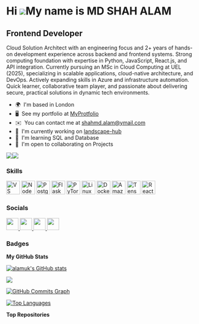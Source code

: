 Hi ![](https://user-images.githubusercontent.com/18350557/176309783-0785949b-9127-417c-8b55-ab5a4333674e.gif)My name is MD SHAH ALAM
====================================================================================================================================

Frontend Developer
------------------

Cloud Solution Architect with an engineering focus and 2+ years of hands-on development experience across backend and frontend systems. Strong computing foundation with expertise in Python, JavaScript, React.js, and API integration. Currently pursuing an MSc in Cloud Computing at UEL (2025), specializing in scalable applications, cloud-native architecture, and DevOps. Actively expanding skills in Azure and infrastructure automation. Quick learner, collaborative team player, and passionate about delivering secure, practical solutions in dynamic tech environments.

* 🌍  I'm based in London
* 🖥️  See my portfolio at [MyProtfolio](http://ms-alam.co.uk)
* ✉️  You can contact me at [shahmd.alam@ymail.com](mailto:shahmd.alam@ymail.com)
* 🚀  I'm currently working on [landscape-hub](http://github.com/Landscape-Hub/landscape-hub)
* 🧠  I'm learning SQL and Database
* 🤝  I'm open to collaborating on Projects

<a href="https://www.github.com/alamuk" target="_blank" rel="noreferrer"><img
src="https://img.shields.io/github/followers/alamuk?logo=github&style=for-the-badge&color=0891b2&labelColor=1c1917" /></a><a href="https://www.x.com/@MSAlamNet" target="_blank" rel="noreferrer"><img
src="https://img.shields.io/twitter/follow/@MSAlamNet?logo=twitter&style=for-the-badge&color=0891b2&labelColor=1c1917"
/></a>

### Skills
   <a href="https://code.visualstudio.com/" target="_blank" rel="noreferrer"
        ><img
            src="https://raw.githubusercontent.com/danielcranney/readme-generator/main/public/icons/skills/visualstudiocode.svg"
            width="36"
            height="36"
            alt="VS Code" /></a>
   <a href="https://nodejs.org/en/" target="_blank" rel="noreferrer"
        ><img
            src="https://raw.githubusercontent.com/danielcranney/readme-generator/main/public/icons/skills/nodejs-colored.svg"
            width="36"
            height="36"
            alt="NodeJS" /></a>
   <a href="https://www.postgresql.org/" target="_blank" rel="noreferrer"
        ><img
            src="https://raw.githubusercontent.com/danielcranney/readme-generator/main/public/icons/skills/postgresql-colored.svg"
            width="36"
            height="36"
            alt="PostgreSQL" /></a>
   <a href="https://flask.palletsprojects.com/en/2.0.x/"
        target="_blank"
        rel="noreferrer"
        ><img
            src="https://raw.githubusercontent.com/danielcranney/readme-generator/main/public/icons/skills/flask-colored.svg"
            width="36"
            height="36"
            alt="Flask" /></a>
   <a href="https://pytorch.org/" target="_blank" rel="noreferrer"
        ><img
            src="https://raw.githubusercontent.com/danielcranney/readme-generator/main/public/icons/skills/pytorch-colored.svg"
            width="36"
            height="36"
            alt="PyTorch" /></a>
   <a href="https://www.linux.org" target="_blank" rel="noreferrer"
        ><img
            src="https://raw.githubusercontent.com/danielcranney/readme-generator/main/public/icons/skills/linux-colored.svg"
            width="36"
            height="36"
            alt="Linux" /></a>
   <a href="https://www.docker.com/" target="_blank" rel="noreferrer"
        ><img
            src="https://raw.githubusercontent.com/danielcranney/readme-generator/main/public/icons/skills/docker-colored.svg"
            width="36"
            height="36"
            alt="Docker" /></a>
   <a href="https://aws.amazon.com" target="_blank" rel="noreferrer"
        ><img
            src="https://raw.githubusercontent.com/danielcranney/readme-generator/main/public/icons/skills/aws-colored.svg"
            width="36"
            height="36"
            alt="Amazon Web Services" /></a>
   <a href="https://www.tensorflow.org/" target="_blank" rel="noreferrer"><img
            src="https://raw.githubusercontent.com/danielcranney/readme-generator/main/public/icons/skills/tensorflow-colored.svg"
            width="36"
            height="36"
            alt="TensorFlow"/></a>
<a href="https://reactjs.org/" target="_blank" rel="noreferrer"
        ><img
            src="https://raw.githubusercontent.com/danielcranney/readme-generator/main/public/icons/skills/react-colored.svg"
            width="36"
            height="36"
            alt="React" /></a>
</p>




### Socials

<p align="left"> <a href="https://www.github.com/alamuk" target="_blank" rel="noreferrer"> <picture> <source media="(prefers-color-scheme: dark)" srcset="https://raw.githubusercontent.com/danielcranney/readme-generator/main/public/icons/socials/github-dark.svg" /> <source media="(prefers-color-scheme: light)" srcset="https://raw.githubusercontent.com/danielcranney/readme-generator/main/public/icons/socials/github.svg" /> <img src="https://raw.githubusercontent.com/danielcranney/readme-generator/main/public/icons/socials/github.svg" width="32" height="32" /> </picture> </a> <a href="https://www.linkedin.com/in/ms-alam" target="_blank" rel="noreferrer"> <picture> <source media="(prefers-color-scheme: dark)" srcset="https://raw.githubusercontent.com/danielcranney/readme-generator/main/public/icons/socials/linkedin-dark.svg" /> <source media="(prefers-color-scheme: light)" srcset="https://raw.githubusercontent.com/danielcranney/readme-generator/main/public/icons/socials/linkedin.svg" /> <img src="https://raw.githubusercontent.com/danielcranney/readme-generator/main/public/icons/socials/linkedin.svg" width="32" height="32" /> </picture> </a> <a href="https://www.x.com/@MSAlamNet" target="_blank" rel="noreferrer"> <picture> <source media="(prefers-color-scheme: dark)" srcset="https://raw.githubusercontent.com/danielcranney/readme-generator/main/public/icons/socials/twitter-dark.svg" /> <source media="(prefers-color-scheme: light)" srcset="https://raw.githubusercontent.com/danielcranney/readme-generator/main/public/icons/socials/twitter.svg" /> <img src="https://raw.githubusercontent.com/danielcranney/readme-generator/main/public/icons/socials/twitter.svg" width="32" height="32" /> </picture> </a> <a href="https://www.youtube.com/@MSAlamNet" target="_blank" rel="noreferrer"> <picture> <source media="(prefers-color-scheme: dark)" srcset="https://raw.githubusercontent.com/danielcranney/readme-generator/main/public/icons/socials/youtube-dark.svg" /> <source media="(prefers-color-scheme: light)" srcset="https://raw.githubusercontent.com/danielcranney/readme-generator/main/public/icons/socials/youtube.svg" /> <img src="https://raw.githubusercontent.com/danielcranney/readme-generator/main/public/icons/socials/youtube.svg" width="32" height="32" /> </picture> </a></p>

### Badges

<b>My GitHub Stats</b>

<a href="http://www.github.com/alamuk"><img src="https://github-readme-stats.vercel.app/api?username=alamuk&show_icons=true&hide=&count_private=true&title_color=0891b2&text_color=ffffff&icon_color=0891b2&bg_color=1c1917&hide_border=true&show_icons=true" alt="alamuk's GitHub stats" /></a>

<a href="http://www.github.com/alamuk"><img src="https://github-readme-streak-stats.herokuapp.com/?user=alamuk&stroke=ffffff&background=1c1917&ring=0891b2&fire=0891b2&currStreakNum=ffffff&currStreakLabel=0891b2&sideNums=ffffff&sideLabels=ffffff&dates=ffffff&hide_border=true" /></a>

<a href="http://www.github.com/alamuk"><img src="https://github-readme-activity-graph.cyclic.app/graph?username=alamuk&bg_color=1c1917&color=ffffff&line=0891b2&point=ffffff&area_color=1c1917&area=true&hide_border=true&custom_title=GitHub%20Commits%20Graph" alt="GitHub Commits Graph" /></a>

<a href="https://github.com/alamuk" align="left"><img src="https://github-readme-stats.vercel.app/api/top-langs/?username=alamuk&langs_count=10&title_color=0891b2&text_color=ffffff&icon_color=0891b2&bg_color=1c1917&hide_border=true&locale=en&custom_title=Top%20%Languages" alt="Top Languages" /></a>

<b>Top Repositories</b>

<div width="100%" align="center"></div><br /><br /><br /><br /><br /><br /><br />
